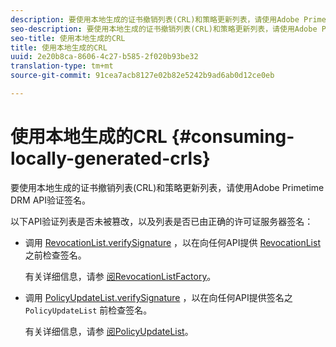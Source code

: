 ```yaml
---
description: 要使用本地生成的证书撤销列表(CRL)和策略更新列表，请使用Adobe Primetime DRM API验证签名。
seo-description: 要使用本地生成的证书撤销列表(CRL)和策略更新列表，请使用Adobe Primetime DRM API验证签名。
seo-title: 使用本地生成的CRL
title: 使用本地生成的CRL
uuid: 2e20b8ca-8606-4c27-b585-2f020b93be32
translation-type: tm+mt
source-git-commit: 91cea7acb8127e02b82e5242b9ad6ab0d12ce0eb

---
```



# 使用本地生成的CRL {#consuming-locally-generated-crls}

要使用本地生成的证书撤销列表(CRL)和策略更新列表，请使用Adobe Primetime DRM API验证签名。

以下API验证列表是否未被篡改，以及列表是否已由正确的许可证服务器签名：

* 调用 [RevocationList.verifySignature](https://help.adobe.com/en_US/primetime/api/drm-apis/server/javadocs-flashaccess-pro/com/adobe/flashaccess/sdk/revocation/RevocationList.html#verifySignature(java.security.cert.X509Certificate)) ，以在向任何API提供 [RevocationList](https://help.adobe.com/en_US/primetime/api/drm-apis/server/javadocs-flashaccess-pro/com/adobe/flashaccess/sdk/revocation/RevocationList.html) 之前检查签名。

   有关详细信息，请参 [阅RevocationListFactory](https://help.adobe.com/en_US/primetime/api/drm-apis/server/javadocs-flashaccess-pro/com/adobe/flashaccess/sdk/revocation/RevocationListFactory.html)。

* 调用 [PolicyUpdateList.verifySignature](https://help.adobe.com/en_US/primetime/api/drm-apis/server/javadocs-flashaccess-pro/com/adobe/flashaccess/sdk/policyupdate/PolicyUpdateList.html#verifySignature(java.security.cert.X509Certificate)) ，以在向任何API提供签名之 `PolicyUpdateList` 前检查签名。

   有关详细信息，请参 [阅PolicyUpdateList](https://help.adobe.com/en_US/primetime/api/drm-apis/server/javadocs-flashaccess-pro/com/adobe/flashaccess/sdk/policyupdate/PolicyUpdateList.html)。

